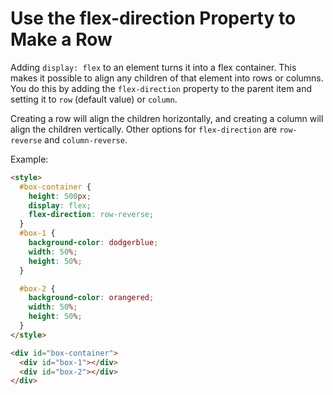 # Use the flex-direction Property to Make a Row

Adding `display: flex` to an element turns it into a flex container. This makes it possible to align any children of that element into rows or columns. You do this by adding the `flex-direction` property to the parent item and setting it to `row` (default value) or `column`.

Creating a row will align the children horizontally, and creating a column will align the children vertically. Other options for `flex-direction` are `row-reverse` and `column-reverse`.

Example:

```html
<style>
  #box-container {
    height: 500px;
    display: flex;
    flex-direction: row-reverse;
  }
  #box-1 {
    background-color: dodgerblue;
    width: 50%;
    height: 50%;
  }

  #box-2 {
    background-color: orangered;
    width: 50%;
    height: 50%;
  }
</style>

<div id="box-container">
  <div id="box-1"></div>
  <div id="box-2"></div>
</div>
```
